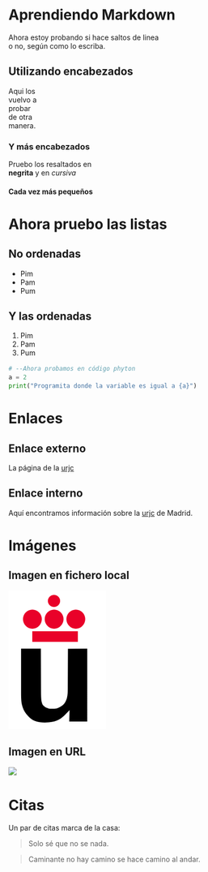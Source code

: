 # Aprendiendo Markdown

Ahora estoy probando
si hace saltos de linea  
o no, según como lo escriba.

## Utilizando encabezados

Aqui los  
vuelvo a  
probar  
de otra  
manera.

### Y más encabezados

Pruebo los resaltados en  
**negrita** y en *cursiva*

#### Cada vez más pequeños  


# Ahora pruebo las listas
## No ordenadas

* Pim
* Pam
* Pum

## Y las ordenadas

1. Pim
2. Pam
3. Pum

```python
# --Ahora probamos en código phyton
a = 2
print("Programita donde la variable es igual a {a}")
```

# Enlaces

## Enlace externo
La página de la [urjc](https://www.urjc.es/)

## Enlace interno
Aquí encontramos información sobre la [urjc](#enlace) de Madrid.  

      

# Imágenes
## Imagen en fichero local
![](Logo-urjc.png)

## Imagen en URL
![](https://fuenlabradanoticias.com/upload/images/06_2019/9520_campus-fuenlabrada.jpg)
  
    
# Citas
Un par de citas marca de la casa:
> Solo sé que no se nada.  

>Caminante no hay camino se hace camino al andar.

